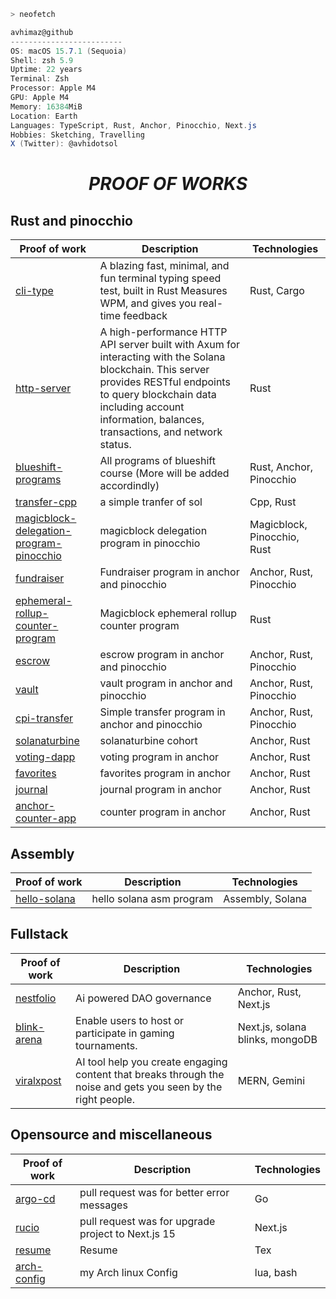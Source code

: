 ```zsh
> neofetch
```
```csharp
avhimaz@github
-------------------------
OS: macOS 15.7.1 (Sequoia)
Shell: zsh 5.9
Uptime: 22 years
Terminal: Zsh
Processor: Apple M4
GPU: Apple M4
Memory: 16384MiB
Location: Earth
Languages: TypeScript, Rust, Anchor, Pinocchio, Next.js
Hobbies: Sketching, Travelling
X (Twitter): @avhidotsol
```

<div align="center">
  <h1 style="font-style: italic">
   PROOF OF WORKS
  </h1>
</div>

## Rust and pinocchio

| Proof of work                                                                  | Description                                                                                                                                       | Technologies                                  |
| ------------------------------------------------------------------------ | ------------------------------------------------------------------------------------------------------------------------------------------------- | --------------------------------------------- |
| [cli-type](https://github.com/AvhiMaz/cli-type)               |    A blazing fast, minimal, and fun terminal typing speed test, built in Rust Measures WPM, and gives you real-time feedback                                                                               | Rust, Cargo                            |
| [http-server](https://github.com/AvhiMaz/http-server)        | A high-performance HTTP API server built with Axum for interacting with the Solana blockchain. This server provides RESTful endpoints to query blockchain data including account information, balances, transactions, and network status.                       | Rust      |
| [blueshift-programs](https://github.com/AvhiMaz/blueshift-programs)                                |  All programs of blueshift course (More will be added accordindly)                                                                                               | Rust, Anchor, Pinocchio             |
| [transfer-cpp](https://github.com/AvhiMaz/transfer-cpp)                     |  a simple tranfer of sol  | Cpp, Rust |
| [magicblock-delegation-program-pinocchio](https://github.com/AvhiMaz/magicblock-delegation-program-pinocchio) | magicblock delegation program in pinocchio                                                     | Magicblock, Pinocchio, Rust                         |
| [fundraiser](https://github.com/AvhiMaz/fundraiser)             | Fundraiser program in anchor and pinocchio                           | Anchor, Rust, Pinocchio   |
| [ephemeral-rollup-counter-program](https://github.com/AvhiMaz/ephemeral-rollup-counter-program)             | Magicblock ephemeral rollup counter program                           | Rust   |
| [escrow](https://github.com/AvhiMaz/escrow)             | escrow program in anchor and pinocchio                           | Anchor, Rust, Pinocchio   |
| [vault](https://github.com/AvhiMaz/vault)             | vault program in anchor and pinocchio                           | Anchor, Rust, Pinocchio   |
| [cpi-transfer](https://github.com/AvhiMaz/cpi-transfer)             | Simple transfer program in anchor and pinocchio                           | Anchor, Rust, Pinocchio   |
| [solanaturbine](https://github.com/solana-turbin3/q1_25_Builder_AvhiMaz/)             | solanaturbine cohort                           | Anchor, Rust   |
| [voting-dapp](https://github.com/AvhiMaz/voting-dapp)             | voting program in anchor                            | Anchor, Rust |
| [favorites](https://github.com/AvhiMaz/favorites)             | favorites program in anchor                           | Anchor, Rust   |
| [journal](https://github.com/AvhiMaz/journal)             | journal program in anchor                           | Anchor, Rust   |
| [anchor-counter-app](https://github.com/AvhiMaz/anchor-counter-app)             | counter program in anchor                           | Anchor, Rust   |


## Assembly

| Proof of work                                                         | Description                                                                     | Technologies              |
| --------------------------------------------------------------- | ------------------------------------------------------------------------------- | ------------------------- |
| [hello-solana](https://github.com/AvhiMaz/hello-solana-asm) | hello solana asm program  | Assembly, Solana |


## Fullstack

| Proof of work                                                                              | Description                                                                                                                             | Technologies                        |
| -------------------------------------------------------------------------------------- | --------------------------------------------------------------------------------------------------------------------------------------- | ----------------------------------- |
| [nestfolio](https://github.com/4rjunc/nestfolio)                        | Ai powered DAO governance | Anchor, Rust, Next.js        |
| [blink-arena](https://github.com/AvhiMaz/blink-arena)                        | Enable users to host or participate in gaming tournaments. | Next.js, solana blinks, mongoDB        |
| [viralxpost](https://github.com/viralxpost/viralxpost-web)                        | AI tool help you create engaging content that breaks through the noise and gets you seen by the right people.  | MERN, Gemini        |



## Opensource and miscellaneous

| Proof of work                                                                                | Description                                                                                                                             | Technologies                        |
| -------------------------------------------------------------------------------------- | --------------------------------------------------------------------------------------------------------------------------------------- | ----------------------------------- |
| [argo-cd](https://github.com/argoproj/argo-cd/pull/15059)                        | pull request was for better error messages | Go        |
| [rucio](https://github.com/rucio/webui/pull/519#issuecomment-3012721776)                        | pull request was for upgrade project to Next.js 15 | Next.js        |
| [resume](https://github.com/AvhiMaz/resume)                        | Resume | Tex        |
| [arch-config](https://github.com/AvhiMaz/config)                        | my Arch linux Config | lua, bash        |

